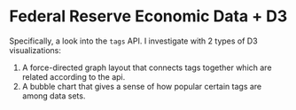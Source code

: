 # Federal Reserve Economic Data + D3

Specifically, a look into the `tags` API. I investigate with 2 types of D3 visualizations:

1. A force-directed graph layout that connects tags together which are related according to the api.
2. A bubble chart that gives a sense of how popular certain tags are among data sets.
